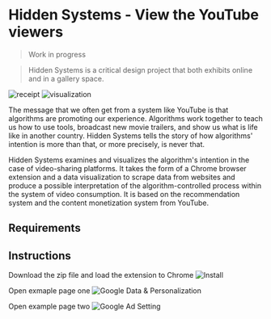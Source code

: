# Hidden Systems - View the YouTube viewers
> Work in progress

> Hidden Systems is a critical design project that both exhibits online and in a gallery space.

![receipt]()
![visualization]()

The message that we often get from a system like YouTube is that algorithms are promoting our experience. Algorithms work together to teach us how to use tools, broadcast new movie trailers, and show us what is life like in another country. Hidden Systems tells the story of how algorithms' intention is more than that, or more precisely, is never that. 

Hidden Systems examines and visualizes the algorithm's intention in the case of video-sharing platforms. It takes the form of a Chrome browser extension and a data visualization to scrape data from websites and produce a possible interpretation of the algorithm-controlled process within the system of video consumption. It is based on the recommendation system and the content monetization system from YouTube.

## Requirements

## Instructions
Download the zip file and load the extension to Chrome
![Install](https://github.com/youozhan/Smart-Receipt/blob/master/assets/print_01.gif)

Open exmaple page one
![Google Data & Personalization](https://github.com/youozhan/Smart-Receipt/blob/master/assets/print_02.gif)

Open example page two
![Google Ad Setting](https://github.com/youozhan/Smart-Receipt/blob/master/assets/print_03.gif)
